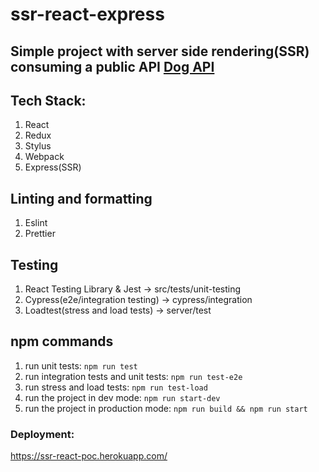 # ssr-react-express

## Simple project with server side rendering(SSR) consuming a public API [Dog API](https://dog.ceo/dog-api/)

## Tech Stack:

1. React
2. Redux
3. Stylus
4. Webpack
5. Express(SSR)

## Linting and formatting

1. Eslint
2. Prettier

## Testing

1. React Testing Library & Jest -> src/tests/unit-testing
2. Cypress(e2e/integration testing) -> cypress/integration
3. Loadtest(stress and load tests) -> server/test

## npm commands

1. run unit tests: `npm run test`
2. run integration tests and unit tests: `npm run test-e2e`
3. run stress and load tests: `npm run test-load`
4. run the project in dev mode: `npm run start-dev`
5. run the project in production mode: `npm run build && npm run start`

### Deployment:

https://ssr-react-poc.herokuapp.com/
